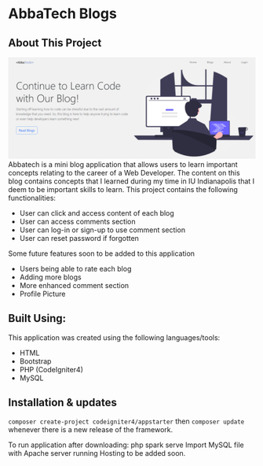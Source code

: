 # AbbaTech Blogs

## About This Project
![AbbaTech Landing Page Image](https://github.com/asankoh/AbbaTech_New/blob/main/public/img/AbbaTech_Thumbnail.png?raw=true)
Abbatech is a mini blog application that allows users to learn important concepts relating to the career of a Web Developer. The content on this blog contains concepts that I learned during my time in IU Indianapolis that I deem to be important skills to learn. This project contains the following functionalities:
 - User can click and access content of each blog
 - User can access comments section
 - User can log-in or sign-up to use comment section
 - User can reset password if forgotten

Some future features soon to be added to this application
 - Users being able to rate each blog
 - Adding more blogs
 - More enhanced comment section
 - Profile Picture

## Built Using:
This application was created using the following languages/tools:
 - HTML
 - Bootstrap
 - PHP (CodeIgniter4)
 - MySQL

## Installation & updates

`composer create-project codeigniter4/appstarter` then `composer update` whenever
there is a new release of the framework.

To run application after downloading: php spark serve
Import MySQL file with Apache server running
Hosting to be added soon.
